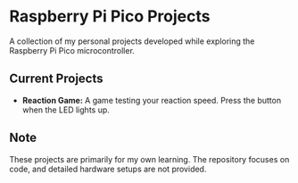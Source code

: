 # Raspberry Pi Pico Projects

A collection of my personal projects developed while exploring the Raspberry Pi Pico microcontroller.

## Current Projects
- **Reaction Game:** A game testing your reaction speed. Press the button when the LED lights up.

## Note
These projects are primarily for my own learning. The repository focuses on code, and detailed hardware setups are not provided.

